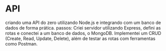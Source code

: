 # API #
criando uma API do zero utilizando Node.js e integrando com um banco de dados de forma prática.
passos: Criei servidor utilizando Express, defini as rotas e conectei a um banco de dados, o MongoDB.
Implementei um CRUD (Create, Read, Update, Delete), além de testar as rotas com ferramentas como Postman. 
